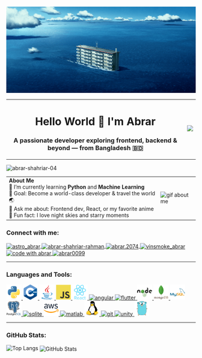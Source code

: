 <!-- Banner -->
<p align="center">
  <img src="https://github.com/Abrar-Shahriar-04/Abrar-Shahriar-04/blob/main/story_img_4_pc.png" alt="logo">
</p>

<!-- Intro -->
<table>
<tr>
<td>

<!-- Headings -->
<h1 align="center">Hello World 👋 I'm Abrar</h1>
<h3 align="center">A passionate developer exploring frontend, backend & beyond — from Bangladesh 🇧🇩</h3>

</td>
<td>

<!-- Right-side GIF -->
<img width="300" src="https://i.pinimg.com/originals/b7/5f/2c/b75f2c027971a82e62447a836466aa34.gif">

</td>
</tr>
</table>

<!-- Profile views -->
<p align="left">
  <img src="https://komarev.com/ghpvc/?username=abrar-shahriar-04&label=Profile%20views&color=0e75b6&style=flat" alt="abrar-shahriar-04" />
</p>

<!-- About Me with GIF -->
<table>
<tr>
<td width="80%">
<b> About Me </b> <br>
🌱 I’m currently learning <b>Python</b> and <b>Machine Learning</b> <br>
🎯 Goal: Become a world-class developer & travel the world 🌏  <br>
💬 Ask me about: Frontend dev, React, or my favorite anime   <br>
🌌 Fun fact: I love night skies and starry moments <br>
</td>
<td width="20%">
<!-- GIF next to About Me Section -->
<img width="350" src="https://media.tenor.com/4MBK5F7GgowAAAAM/powerful-strong.gif" alt="gif about me" />
</td>
</tr>
</table>

<!-- Social Links -->
<h3 align="left">Connect with me:</h3>
<p align="left">
  <a href="https://twitter.com/astro_abrar" target="blank">
    <img align="center" src="https://raw.githubusercontent.com/rahuldkjain/github-profile-readme-generator/master/src/images/icons/Social/twitter.svg" alt="astro_abrar" height="30" width="40" />
  </a>
  <a href="https://linkedin.com/in/abrar-shahriar-rahman" target="blank">
    <img align="center" src="https://raw.githubusercontent.com/rahuldkjain/github-profile-readme-generator/master/src/images/icons/Social/linked-in-alt.svg" alt="abrar-shahriar-rahman" height="30" width="40" />
  </a>
  <a href="https://fb.com/abrar.2074" target="blank">
    <img align="center" src="https://raw.githubusercontent.com/rahuldkjain/github-profile-readme-generator/master/src/images/icons/Social/facebook.svg" alt="abrar.2074" height="30" width="40" />
  </a>
  <a href="https://instagram.com/vinsmoke_abrar" target="blank">
    <img align="center" src="https://raw.githubusercontent.com/rahuldkjain/github-profile-readme-generator/master/src/images/icons/Social/instagram.svg" alt="vinsmoke_abrar" height="30" width="40" />
  </a>
  <a href="https://www.youtube.com/@codewithabrar6450" target="blank">
    <img align="center" src="https://raw.githubusercontent.com/rahuldkjain/github-profile-readme-generator/master/src/images/icons/Social/youtube.svg" alt="code with abrar" height="30" width="40" />
  </a>
  <a href="https://www.leetcode.com/abrar0099" target="blank">
    <img align="center" src="https://raw.githubusercontent.com/rahuldkjain/github-profile-readme-generator/master/src/images/icons/Social/leet-code.svg" alt="abrar0099" height="30" width="40" />
  </a>
</p>

<hr>

<!-- Languages and Tools -->
<h3 align="left">Languages and Tools:</h3>
<p align="left"> 

  <a href="https://www.python.org" target="_blank" rel="noreferrer">
    <img src="https://raw.githubusercontent.com/devicons/devicon/master/icons/python/python-original.svg" alt="python" width="40" height="40"/>
  </a>
  
  <a href="https://www.w3schools.com/cpp/" target="_blank" rel="noreferrer">
    <img src="https://raw.githubusercontent.com/devicons/devicon/master/icons/cplusplus/cplusplus-original.svg" alt="cplusplus" width="40" height="40"/>
  </a>
  
  <a href="https://www.java.com" target="_blank" rel="noreferrer">
    <img src="https://raw.githubusercontent.com/devicons/devicon/master/icons/java/java-original.svg" alt="java" width="40" height="40"/>
  </a>
  
  <a href="https://developer.mozilla.org/en-US/docs/Web/JavaScript" target="_blank" rel="noreferrer">
    <img src="https://raw.githubusercontent.com/devicons/devicon/master/icons/javascript/javascript-original.svg" alt="javascript" width="40" height="40"/>
  </a>
  
  <a href="https://reactjs.org/" target="_blank" rel="noreferrer">
    <img src="https://raw.githubusercontent.com/devicons/devicon/master/icons/react/react-original-wordmark.svg" alt="react" width="40" height="40"/>
  </a>
  
  <a href="https://angular.io" target="_blank" rel="noreferrer">
    <img src="https://angular.io/assets/images/logos/angular/angular.svg" alt="angular" width="40" height="40"/>
  </a>
  
  <a href="https://flutter.dev" target="_blank" rel="noreferrer">
    <img src="https://www.vectorlogo.zone/logos/flutterio/flutterio-icon.svg" alt="flutter" width="40" height="40"/>
  </a>
  
  <a href="https://nodejs.org" target="_blank" rel="noreferrer">
    <img src="https://raw.githubusercontent.com/devicons/devicon/master/icons/nodejs/nodejs-original-wordmark.svg" alt="nodejs" width="40" height="40"/>
  </a>
  
  
  <a href="https://www.mongodb.com/" target="_blank" rel="noreferrer">
    <img src="https://raw.githubusercontent.com/devicons/devicon/master/icons/mongodb/mongodb-original-wordmark.svg" alt="mongodb" width="40" height="40"/>
  </a>
  
  <a href="https://www.mysql.com/" target="_blank" rel="noreferrer">
    <img src="https://raw.githubusercontent.com/devicons/devicon/master/icons/mysql/mysql-original-wordmark.svg" alt="mysql" width="40" height="40"/>
  </a>
  
  <a href="https://www.postgresql.org" target="_blank" rel="noreferrer">
    <img src="https://raw.githubusercontent.com/devicons/devicon/master/icons/postgresql/postgresql-original-wordmark.svg" alt="postgresql" width="40" height="40"/>
  </a>
  
  <a href="https://www.sqlite.org/" target="_blank" rel="noreferrer">
    <img src="https://www.vectorlogo.zone/logos/sqlite/sqlite-icon.svg" alt="sqlite" width="40" height="40"/>
  </a>
  
  <a href="https://aws.amazon.com" target="_blank" rel="noreferrer">
    <img src="https://raw.githubusercontent.com/devicons/devicon/master/icons/amazonwebservices/amazonwebservices-original-wordmark.svg" alt="aws" width="40" height="40"/>
  </a>
  
  <a href="https://www.mathworks.com/" target="_blank" rel="noreferrer">
    <img src="https://upload.wikimedia.org/wikipedia/commons/2/21/Matlab_Logo.png" alt="matlab" width="40" height="40"/>
  </a>
  
  <a href="https://www.linux.org/" target="_blank" rel="noreferrer">
    <img src="https://raw.githubusercontent.com/devicons/devicon/master/icons/linux/linux-original.svg" alt="linux" width="40" height="40"/>
  </a>
  
  <a href="https://git-scm.com/" target="_blank" rel="noreferrer">
    <img src="https://www.vectorlogo.zone/logos/git-scm/git-scm-icon.svg" alt="git" width="40" height="40"/>
  </a>
  
  <a href="https://unity.com/" target="_blank" rel="noreferrer">
    <img src="https://www.vectorlogo.zone/logos/unity3d/unity3d-icon.svg" alt="unity" width="40" height="40"/>
  </a>
  
  <a href="https://go.dev/" target="_blank" rel="noreferrer">
    <img src="https://raw.githubusercontent.com/devicons/devicon/master/icons/go/go-original.svg" alt="go" width="40" height="40"/>
  </a>
  
</p>

<hr>

<!-- Stats -->
<h3 align="left">GitHub Stats:</h3>
<p>
  <img align="left" src="https://github-readme-stats.vercel.app/api/top-langs?username=abrar-shahriar-04&show_icons=true&locale=en&layout=compact" alt="Top Langs" />
</p>

<p>
  &nbsp;<img align="center" src="https://github-readme-stats.vercel.app/api?username=abrar-shahriar-04&show_icons=true&locale=en" alt="GitHub Stats" />
</p>

